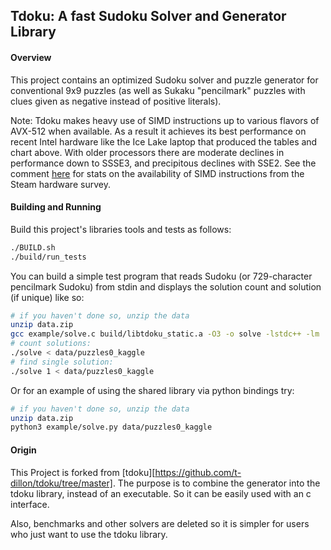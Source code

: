## Tdoku: A fast Sudoku Solver and Generator Library

#### Overview
This project contains an optimized Sudoku solver and puzzle generator for conventional 9x9 puzzles (as well as Sukaku
"pencilmark" puzzles with clues given as negative instead of positive literals).

Note: Tdoku makes heavy use of SIMD instructions up to various flavors of AVX-512 when available. As a result
it achieves its best performance on recent Intel hardware like the Ice Lake laptop that produced the tables
and chart above. With older processors there are moderate declines in performance down to SSSE3, and
precipitous declines with SSE2. See the comment [here](https://github.com/t-dillon/tdoku/blob/master/src/simd_vectors.h)
for stats on the availability of SIMD instructions from the Steam hardware survey.


#### Building and Running

Build this project's libraries tools and tests as follows:

```bash
./BUILD.sh
./build/run_tests
```

You can build a 
simple test program that reads Sudoku (or 729-character pencilmark Sudoku) from stdin and displays 
the solution count and solution (if unique) like so:

```bash
# if you haven't done so, unzip the data
unzip data.zip
gcc example/solve.c build/libtdoku_static.a -O3 -o solve -lstdc++ -lm
# count solutions:
./solve < data/puzzles0_kaggle
# find single solution:
./solve 1 < data/puzzles0_kaggle
```

Or for an example of using the shared library via python bindings try:

```bash
# if you haven't done so, unzip the data
unzip data.zip
python3 example/solve.py data/puzzles0_kaggle
```


#### Origin
This Project is forked from [tdoku][https://github.com/t-dillon/tdoku/tree/master]. The purpose is to combine the generator into the tdoku library, instead of an executable. So it can be easily used with an c interface.

Also, benchmarks and other solvers are deleted so it is simpler for users who just want to use the tdoku library.

